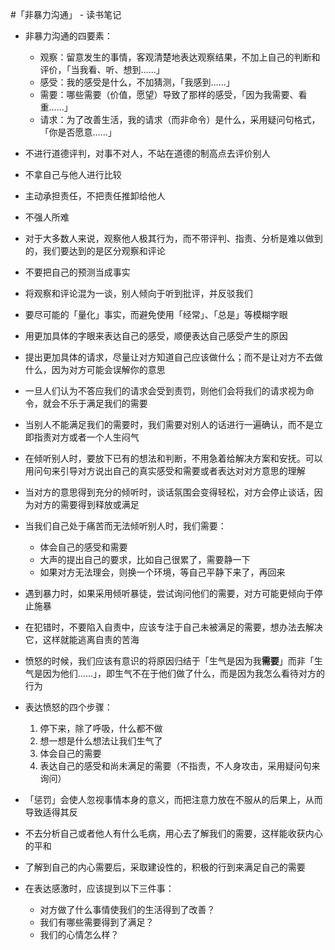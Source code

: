 #「非暴力沟通」 - 读书笔记

* 非暴力沟通的四要素：
	* 观察：留意发生的事情，客观清楚地表达观察结果，不加上自己的判断和评价，「当我看、听、想到……」
	* 感受：我的感受是什么，不加猜测，「我感到……」
	* 需要：哪些需要（价值，愿望）导致了那样的感受，「因为我需要、看重……」
	* 请求：为了改善生活，我的请求（而非命令）是什么，采用疑问句格式，「你是否愿意……」

* 不进行道德评判，对事不对人，不站在道德的制高点去评价别人
* 不拿自己与他人进行比较
* 主动承担责任，不把责任推卸给他人
* 不强人所难
* 对于大多数人来说，观察他人极其行为，而不带评判、指责、分析是难以做到的，我们要达到的是区分观察和评论
* 不要把自己的预测当成事实
* 将观察和评论混为一谈，别人倾向于听到批评，并反驳我们
* 要尽可能的「量化」事实，而避免使用「经常」、「总是」等模糊字眼
* 用更加具体的字眼来表达自己的感受，顺便表达自己感受产生的原因
* 提出更加具体的请求，尽量让对方知道自己应该做什么；而不是让对方不去做什么，因为对方可能会误解你的意思
* 一旦人们认为不答应我们的请求会受到责罚，则他们会将我们的请求视为命令，就会不乐于满足我们的需要
* 当别人不能满足我们的需要时，我们需要对别人的话进行一遍确认，而不是立即指责对方或者一个人生闷气
* 在倾听别人时，要放下已有的想法和判断，不用急着给解决方案和安抚。可以用问句来引导对方说出自己的真实感受和需要或者表达对对方意思的理解
* 当对方的意思得到充分的倾听时，谈话氛围会变得轻松，对方会停止谈话，因为对方的需要得到释放或满足
* 当我们自己处于痛苦而无法倾听别人时，我们需要：
	* 体会自己的感受和需要
	* 大声的提出自己的要求，比如自己很累了，需要静一下
	* 如果对方无法理会，则换一个环境，等自己平静下来了，再回来
* 遇到暴力时，如果采用倾听暴徒，尝试询问他们的需要，对方可能更倾向于停止施暴
* 在犯错时，不要陷入自责中，应该专注于自己未被满足的需要，想办法去解决它，这样就能逃离自责的苦海
* 愤怒的时候，我们应该有意识的将原因归结于「生气是因为我**需要**」而非「生气是因为他们……」，即生气不在于他们做了什么，而是因为我怎么看待对方的行为
* 表达愤怒的四个步骤：
	1. 停下来，除了呼吸，什么都不做
	2. 想一想是什么想法让我们生气了
	3. 体会自己的需要
	4. 表达自己的感受和尚未满足的需要（不指责，不人身攻击，采用疑问句来询问）
* 「惩罚」会使人忽视事情本身的意义，而把注意力放在不服从的后果上，从而导致适得其反
* 不去分析自己或者他人有什么毛病，用心去了解我们的需要，这样能收获内心的平和
* 了解到自己的内心需要后，采取建设性的，积极的行到来满足自己的需要
* 在表达感激时，应该提到以下三件事：
	* 对方做了什么事情使我们的生活得到了改善？
	* 我们有哪些需要得到了满足？
	* 我们的心情怎么样？